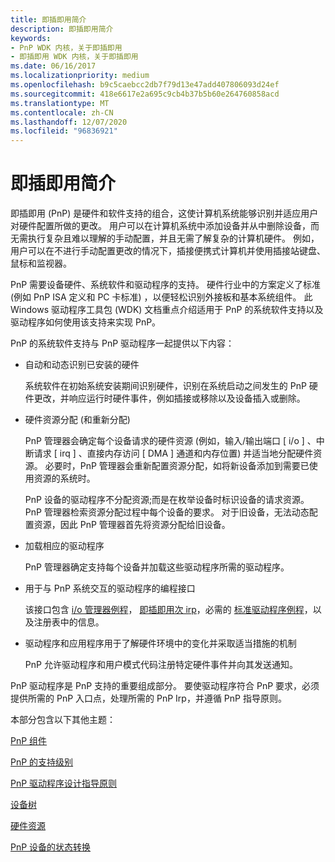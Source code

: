 ```yaml
---
title: 即插即用简介
description: 即插即用简介
keywords:
- PnP WDK 内核，关于即插即用
- 即插即用 WDK 内核，关于即插即用
ms.date: 06/16/2017
ms.localizationpriority: medium
ms.openlocfilehash: b9c5caebcc2db7f79d13e47add407806093d24ef
ms.sourcegitcommit: 418e6617e2a695c9cb4b37b5b60e264760858acd
ms.translationtype: MT
ms.contentlocale: zh-CN
ms.lasthandoff: 12/07/2020
ms.locfileid: "96836921"
---
```

# <a name="introduction-to-plug-and-play"></a>即插即用简介





即插即用 (PnP) 是硬件和软件支持的组合，这使计算机系统能够识别并适应用户对硬件配置所做的更改。 用户可以在计算机系统中添加设备并从中删除设备，而无需执行复杂且难以理解的手动配置，并且无需了解复杂的计算机硬件。 例如，用户可以在不进行手动配置更改的情况下，插接便携式计算机并使用插接站键盘、鼠标和监视器。

PnP 需要设备硬件、系统软件和驱动程序的支持。 硬件行业中的方案定义了标准 (例如 PnP ISA 定义和 PC 卡标准) ，以便轻松识别外接板和基本系统组件。 此 Windows 驱动程序工具包 (WDK) 文档重点介绍适用于 PnP 的系统软件支持以及驱动程序如何使用该支持来实现 PnP。

PnP 的系统软件支持与 PnP 驱动程序一起提供以下内容：

-   自动和动态识别已安装的硬件

    系统软件在初始系统安装期间识别硬件，识别在系统启动之间发生的 PnP 硬件更改，并响应运行时硬件事件，例如插接或移除以及设备插入或删除。

-   硬件资源分配 (和重新分配) 

    PnP 管理器会确定每个设备请求的硬件资源 (例如，输入/输出端口 \[ i/o \] 、中断请求 \[ irq \] 、直接内存访问 \[ DMA \] 通道和内存位置) 并适当地分配硬件资源。 必要时，PnP 管理器会重新配置资源分配，如将新设备添加到需要已使用资源的系统时。

    PnP 设备的驱动程序不分配资源;而是在枚举设备时标识设备的请求资源。 PnP 管理器检索资源分配过程中每个设备的要求。 对于旧设备，无法动态配置资源，因此 PnP 管理器首先将资源分配给旧设备。

-   加载相应的驱动程序

    PnP 管理器确定支持每个设备并加载这些驱动程序所需的驱动程序。

-   用于与 PnP 系统交互的驱动程序的编程接口

    该接口包含 [i/o 管理器例程](/previous-versions/windows/hardware/drivers/ff551797(v=vs.85))， [即插即用次 irp](./plug-and-play-minor-irps.md)，必需的 [标准驱动程序例程](./introduction-to-standard-driver-routines.md)，以及注册表中的信息。

-   驱动程序和应用程序用于了解硬件环境中的变化并采取适当措施的机制

    PnP 允许驱动程序和用户模式代码注册特定硬件事件并向其发送通知。

PnP 驱动程序是 PnP 支持的重要组成部分。 要使驱动程序符合 PnP 要求，必须提供所需的 PnP 入口点，处理所需的 PnP Irp，并遵循 PnP 指导原则。

本部分包含以下其他主题：

[PnP 组件](pnp-components.md)

[PnP 的支持级别](levels-of-support-for-pnp.md)

[PnP 驱动程序设计指导原则](pnp-driver-design-guidelines.md)

[设备树](device-tree.md)

[硬件资源](hardware-resources.md)

[PnP 设备的状态转换](state-transitions-for-pnp-devices.md)

 

